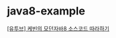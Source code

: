 # java8-example
[[유투브] 케빈의 모던자바8 소스코드 따라하기](https://www.youtube.com/playlist?list=PLRIMoAKN8c6O8_VHOyBOhzBCeN7ShyJ27)

